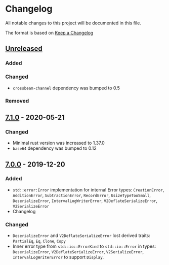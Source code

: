 # Changelog
All notable changes to this project will be documented in this file.

The format is based on [Keep a Changelog](https://keepachangelog.com/en/1.0.0/)

## [Unreleased]
### Added

### Changed
- `crossbeam-channel` dependency was bumped to 0.5

### Removed

## [7.1.0] - 2020-05-21
### Changed
- Minimal rust version was increased to 1.37.0
- `base64` dependency was bumped to 0.12

## [7.0.0] - 2019-12-20
### Added
- `std::error:Error` implementation for internal Error types: `CreationError`, `AdditionError`, `SubtractionError`, `RecordError`, `UsizeTypeTooSmall`, `DeserializeError`, `IntervalLogWriterError`, `V2DeflateSerializeError`, `V2SerializeError`
- Changelog

### Changed
- `DeserializeError` and `V2DeflateSerializeError` lost derived traits: `PartialEq`, `Eq`, `Clone`, `Copy`
- Inner error type from `std::io::ErrorKind` to `std::io::Error` in types: `DeserializeError`, `V2DeflateSerializeError`, `V2SerializeError`, `IntervalLogWriterError` to support `Display`.

[Unreleased]: https://github.com/HdrHistogram/HdrHistogram_rust/compare/v7.1.0...HEAD
[7.1.0]: https://github.com/HdrHistogram/HdrHistogram_rust/compare/v7.0.0...v7.1.0
[7.0.0]: https://github.com/HdrHistogram/HdrHistogram_rust/compare/v6.3.4...v7.0.0
